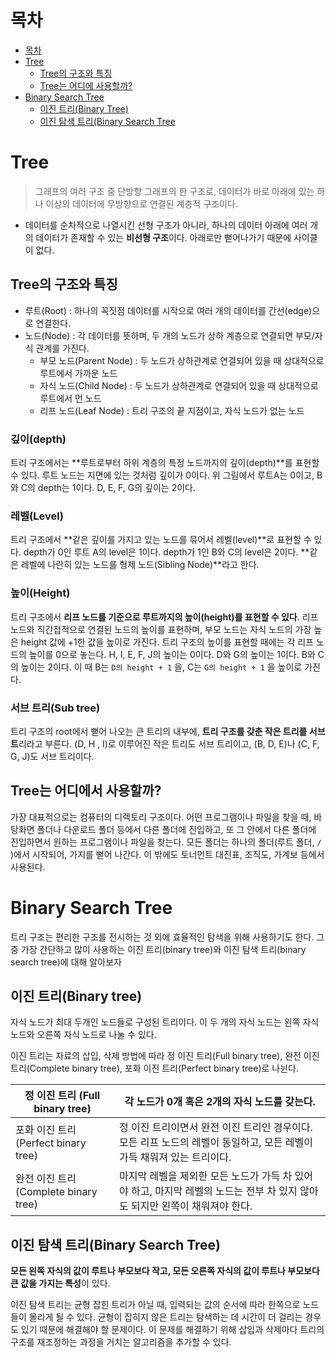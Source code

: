 # 목차
* [목차](#목차)
* [Tree](#tree)
    + [Tree의 구조와 특징](#tree의-구조와-특징)
    + [Tree는 어디에 사용할까?](#tree는-어디에서-사용할까)
* [Binary Search Tree](#binary-search-tree)
    + [이진 트리(Binary Tree)](#이진-트리binary-tree)
    + [이진 탐색 트리(Binary Search Tree](#이진-탐색-트리binary-search-tree)

# Tree

> 그래프의 여러 구조 중 단방향 그래프의 한 구조로, 데이터가 바로 아래에 있는 하나 이상의 데이터에 무방향으로 연결된 계층적 구조이다.
> 
- 데이터를 순차적으로 나열시킨 선형 구조가 아니라, 하나의 데이터 아래에 여러 개의 데이터가 존재할 수 있는 **비선형 구조**이다. 아래로만 뻗어나가기 때문에 사이클이 없다.

## Tree의 구조와 특징

- 루트(Root) : 하나의 꼭짓점 데이터를 시작으로 여러 개의 데이터를 간선(edge)으로 연결한다.
- 노드(Node) : 각 데이터를 뜻하며, 두 개의 노드가 상하 계층으로 연결되면 부모/자식 관계를 가진다.
    - 부모 노드(Parent Node) : 두 노드가 상하관계로 연결되어 있을 때 상대적으로 루트에서 가까운 노드
    - 자식 노드(Child Node) : 두 노드가 상하관계로 연결되어 있을 때 상대적으로 루트에서 먼 노드
    - 리프 노드(Leaf Node) : 트리 구조의 끝 지점이고, 자식 노드가 없는 노드

### 깊이(depth)

트리 구조에서는 **루트로부터 하위 계층의 특정 노드까지의 깊이(depth)**를 표현할 수 있다. 루트 노드는 지면에 있는 것처럼 깊이가 0이다. 위 그림에서 루트A는 0이고, B와 C의 depth는 1이다. D, E, F, G의 깊이는 2이다.

### 레벨(Level)

트리 구조에서 **같은 깊이를 가지고 있는 노드를 묶어서 레벨(level)**로 표현할 수 있다. depth가 0인 루트 A의 level은 1이다. depth가 1인 B와 C의 level은 2이다. **같은 레벨에 나란히 있는 노드를 형제 노드(Sibling Node)**라고 한다.

### 높이(Height)

트리 구조에서 **리프 노드를 기준으로 루트까지의 높이(height)를 표현할 수 있다**. 리프 노드와 직간접적으로 연결된 노드의 높이를 표현하며, 부모 노드는 자식 노드의 가장 높은 height 값에 +1한 값을 높이로 가진다. 트리 구조의 높이를 표현할 때에는 각 리프 노드의 높이를 0으로 놓는다. H, I, E, F, J의 높이는 0이다. D와 G의 높이는 1이다. B와 C의 높이는 2이다. 이 때 B는 `D의 height + 1` 을, C는 `G의 height + 1` 을 높이로 가진다. 

### 서브 트리(Sub tree)

트리 구조의 root에서 뻗어 나오는 큰 트리의 내부에, **트리 구조를 갖춘 작은 트리를 서브 트**리라고 부른다. (D, H , I)로 이루어진 작은 트리도 서브 트리이고, (B, D, E)나 (C, F, G, J)도 서브 트리이다.

## Tree는 어디에서 사용할까?

가장 대표적으로는 컴퓨터의 디렉토리 구조이다. 어떤 프로그램이나 파일을 찾을 때, 바탕화면 폴더나 다운로드 폴더 등에서 다른 폴더에 진입하고, 또 그 안에서 다른 폴더에 진입하면서 원하는 프로그램이나 파일을 찾는다. 모든 폴더는 하나의 폴더(루트 폴더, `/` )에서 시작되어, 가지를 뻗어 나간다. 이 밖에도 토너먼트 대진표, 조직도, 가계보 등에서 사용된다.

# Binary Search Tree

트리 구조는 편리한 구조를 전시하는 것 외에 효율적인 탐색을 위해 사용하기도 한다. 그 중 가장 간단하고 많이 사용하는 이진 트리(binary tree)와 이진 탐색 트리(binary search tree)에 대해 알아보자

## 이진 트리(Binary tree)

자식 노드가 최대 두개인 노드들로 구성된 트리이다. 이 두 개의 자식 노드는 왼쪽 자식 노드와 오른쪽 자식 노드로 나눌 수 있다.

이진 트리는 자료의 삽입, 삭제 방법에 따라 정 이진 트리(Full binary tree), 완전 이진 트리(Complete binary tree), 포화 이진 트리(Perfect binary tree)로 나뉜다.

| 정 이진 트리 (Full binary tree) | 각 노드가 0개 혹은 2개의 자식 노드를 갖는다. |
| --- | --- |
| 포화 이진 트리 (Perfect binary tree) | 정 이진 트리이면서 완전 이진 트리인 경우이다. 모든 리프 노드의 레벨이 동일하고, 모든 레벨이 가득 채워져 있는 트리이다. |
| 완전 이진 트리 (Complete binary tree) | 마지막 레벨을 제외한 모든 노드가 가득 차 있어야 하고, 마지막 레벨의 노드는 전부 차 있지 않아도 되지만 왼쪽이 채워져야 한다.  |

## 이진 탐색 트리(Binary Search Tree)

**모든 왼쪽 자식의 값이 루트나 부모보다 작고, 모든 오른쪽 자식의 값이 루트나 부모보다 큰 값을 가지는 특성**이 있다. 

이진 탐색 트리는 균형 잡힌 트리가 아닐 때, 입력되는 값의 순서에 따라 한쪽으로 노드들이 몰리게 될 수 있다. 균형이 잡히지 않은 트리는 탐색하는 데 시간이 더 걸리는 경우도 있기 때문에 해결해야 할 문제이다. 이 문제를 해결하기 위해 삽입과 삭제마다 트리의 구조를 재조정하는 과정을 거치는 알고리즘을 추가할 수 있다.